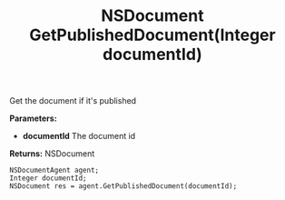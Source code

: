 ﻿---
uid: crmscript_ref_NSDocumentAgent_GetPublishedDocument
title: NSDocument GetPublishedDocument(Integer documentId)
intellisense: NSDocumentAgent.GetPublishedDocument
keywords: NSDocumentAgent, GetPublishedDocument
so.topic: reference
---

Get the document if it's published

**Parameters:**
 - **documentId** The document id

**Returns:** NSDocument

```crmscript
NSDocumentAgent agent;
Integer documentId;
NSDocument res = agent.GetPublishedDocument(documentId);
```


